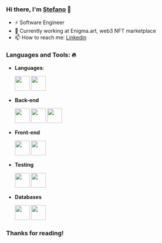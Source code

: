 ### Hi there, I'm [Stefano](https://github.com/SBefaro)  👋
- ⚡ Software Engineer
- 🚀 Currently working at Enigma.art, web3 NFT marketplace
- 📫 How to reach me: [Linkedin](https://www.linkedin.com/in/stefanobefaro)


### Languages and Tools: 🔥

- **Languages**: 

  <code><img height="40" src="https://img.shields.io/badge/TypeScript-3178C6.svg?style=for-the-badge&logo=TypeScript&logoColor=white" style="max-width:100%;"></code>
  <code><img height="40" src="https://img.shields.io/badge/Solidity-363636.svg?style=for-the-badge&logo=Solidity&logoColor=white" style="max-width:100%;"></code>

- **Back-end**

  <code><img height="40" src="https://img.shields.io/badge/NestJS-E0234E.svg?style=for-the-badge&logo=NestJS&logoColor=white" style="max-width:100%;"></code>
   <code><img height="40" src="https://img.shields.io/badge/Prisma-2D3748.svg?style=for-the-badge&logo=Prisma&logoColor=white" style="max-width:100%;"></code>
  <code><img height="40" src="https://img.shields.io/badge/GraphQL-E10098.svg?style=for-the-badge&logo=GraphQL&logoColor=white" style="max-width:100%;"></code>
 

- **Front-end**
 
  <code><img height="40" src="https://img.shields.io/badge/Next.js-000000.svg?style=for-the-badge&logo=nextdotjs&logoColor=white" style="max-width:100%;"></code>
  <code><img height="40" src="https://img.shields.io/badge/React-61DAFB.svg?style=for-the-badge&logo=React&logoColor=black" style="max-width:100%;"></code>


- **Testing**
 
  <code><img height="40" src="https://img.shields.io/badge/Jest-C21325?style=for-the-badge&logo=jest&logoColor=white" style="max-width:100%;"></code>
  <code><img height="40" src="https://img.shields.io/badge/Cypress-17202C?style=for-the-badge&logo=cypress&logoColor=white" style="max-width:100%;"></code>

    
- **Databases**  

  <code><img height="40" src="https://img.shields.io/badge/MySQL-4479A1.svg?style=for-the-badge&logo=MySQL&logoColor=white" style="max-width:100%;"></code>
  <code><img height="40" src="https://img.shields.io/badge/MongoDB-47A248.svg?style=for-the-badge&logo=MongoDB&logoColor=white" style="max-width:100%;"></code>




<h3 align="left"> Thanks for reading! </h3>
